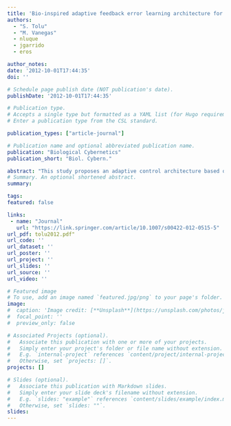 ```yaml
---
title: 'Bio-inspired adaptive feedback error learning architecture for motor control'
authors:
  - "S. Tolu"
  - "M. Vanegas"
  - nluque
  - jgarrido
  - eros

author_notes:
date: '2012-10-01T17:44:35'
doi: ''

# Schedule page publish date (NOT publication's date).
publishDate: '2012-10-01T17:44:35'

# Publication type.
# Accepts a single type but formatted as a YAML list (for Hugo requirements).
# Enter a publication type from the CSL standard.

publication_types: ["article-journal"]

# Publication name and optional abbreviated publication name.
publication: "Biological Cybernetics"
publication_short: "Biol. Cybern."

abstract: "This study proposes an adaptive control architecture based on an accurate regression method called Locally Weighted Projection Regression (LWPR) and on a bio-inspired module, such as a cerebellar-like engine. This hybrid architecture takes full advantage of the machine learning module (LWPR kernel) to abstract an optimized representation of the sensorimotor space while the cerebellar component integrates this to generate corrective terms in the framework of a control task. Furthermore, we illustrate how the use of a simple adaptive error feedback term allows to use the proposed architecture even in the absence of an accurate analytic reference model. The presented approach achieves an accurate control with low gain corrective terms (for compliant control schemes). We evaluate the contribution of the different components of the proposed scheme comparing the obtained performance with alternative approaches. Then, we show that the presented architecture can be used for accurate manipulation of different objects when their physical properties are not directly known by the controller. We evaluate how the scheme scales for simulated plants of high Degrees of Freedom (7-DOFs)."
# Summary. An optional shortened abstract.
summary:

tags:
featured: false

links:
 - name: "Journal"
   url: "https://link.springer.com/article/10.1007/s00422-012-0515-5"
url_pdf: tolu2012.pdf"
url_code: ''
url_dataset: ''
url_poster: ''
url_project: ''
url_slides: ''
url_source: ''
url_video: ''

# Featured image
# To use, add an image named `featured.jpg/png` to your page's folder.
image:
#  caption: 'Image credit: [**Unsplash**](https://unsplash.com/photos/jdD8gXaTZsc)'
#  focal_point: ''
#  preview_only: false

# Associated Projects (optional).
#   Associate this publication with one or more of your projects.
#   Simply enter your project's folder or file name without extension.
#   E.g. `internal-project` references `content/project/internal-project/index.md`.
#   Otherwise, set `projects: []`.
projects: []

# Slides (optional).
#   Associate this publication with Markdown slides.
#   Simply enter your slide deck's filename without extension.
#   E.g. `slides: "example"` references `content/slides/example/index.md`.
#   Otherwise, set `slides: ""`.
slides:
---
```

